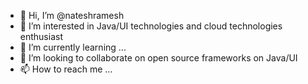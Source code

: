 - 👋 Hi, I’m @nateshramesh
- 👀 I’m interested in Java/UI technologies and cloud technologies enthusiast
- 🌱 I’m currently learning ...
- 💞️ I’m looking to collaborate on open source frameworks on Java/UI
- 📫 How to reach me ...

<!---
nateshramesh/nateshramesh is a ✨ special ✨ repository because its `README.md` (this file) appears on your GitHub profile.
You can click the Preview link to take a look at your changes.
--->
